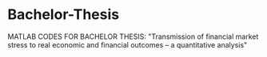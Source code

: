 # Bachelor-Thesis
MATLAB CODES FOR BACHELOR THESIS: "Transmission of financial market stress to real economic and financial outcomes – a quantitative analysis"
